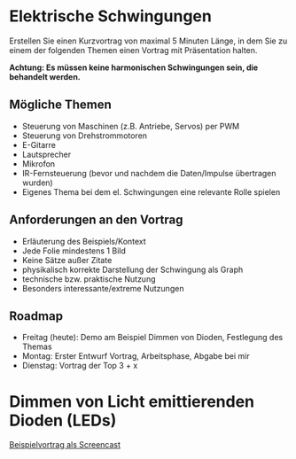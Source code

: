 Elektrische Schwingungen
===================================

Erstellen Sie einen Kurzvortrag von maximal 5 Minuten Länge, in dem Sie zu einem der folgenden Themen einen Vortrag mit Präsentation halten.

**Achtung: Es müssen keine harmonischen Schwingungen sein, die behandelt werden.**

## Mögliche Themen

- Steuerung von Maschinen (z.B. Antriebe, Servos) per PWM
- Steuerung von Drehstrommotoren
- E-Gitarre
- Lautsprecher
- Mikrofon
- IR-Fernsteuerung (bevor und nachdem die Daten/Impulse übertragen wurden)
- Eigenes Thema bei dem el. Schwingungen eine relevante Rolle spielen


## Anforderungen an den Vortrag

- Erläuterung des Beispiels/Kontext
- Jede Folie mindestens 1 Bild
- Keine Sätze außer Zitate
- physikalisch korrekte Darstellung der Schwingung als Graph
- technische bzw. praktische Nutzung
- Besonders interessante/extreme Nutzungen


## Roadmap

- Freitag (heute): Demo am Beispiel Dimmen von Dioden, Festlegung des Themas
- Montag: Erster Entwurf Vortrag, Arbeitsphase, Abgabe bei mir
- Dienstag: Vortrag der Top 3 + x

# Dimmen von Licht emittierenden Dioden (LEDs)

[Beispielvortrag als Screencast](screencast_dimmen_led_2023-03-27.mp4)

